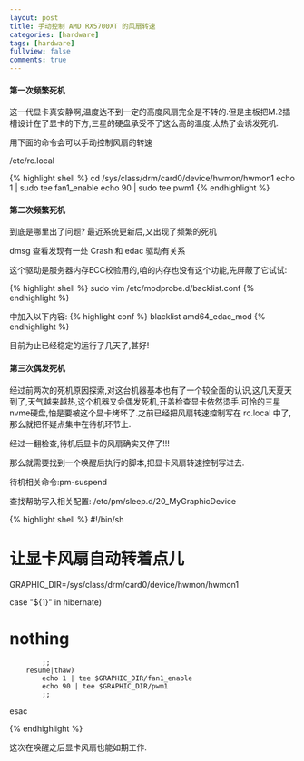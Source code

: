 ```yaml
---
layout: post
title: 手动控制 AMD RX5700XT 的风扇转速
categories: [hardware]
tags: [hardware]
fullview: false
comments: true
---
```


#### 第一次频繁死机

这一代显卡真安静啊,温度达不到一定的高度风扇完全是不转的.但是主板把M.2插槽设计在了显卡的下方,三星的硬盘承受不了这么高的温度.太热了会诱发死机.

用下面的命令会可以手动控制风扇的转速

/etc/rc.local

{% highlight shell %}
cd /sys/class/drm/card0/device/hwmon/hwmon1
echo 1 | sudo tee fan1_enable
echo 90 | sudo tee pwm1
{% endhighlight %}


#### 第二次频繁死机

到底是哪里出了问题? 最近系统更新后,又出现了频繁的死机

dmsg 查看发现有一处 Crash 和 edac 驱动有关系

这个驱动是服务器内存ECC校验用的,咱的内存也没有这个功能,先屏蔽了它试试:

{% highlight shell %}
sudo vim /etc/modprobe.d/backlist.conf
{% endhighlight %}

中加入以下内容:
{% highlight conf %}
blacklist amd64_edac_mod
{% endhighlight %}

目前为止已经稳定的运行了几天了,甚好!

#### 第三次偶发死机

经过前两次的死机原因探索,对这台机器基本也有了一个较全面的认识,这几天夏天到了,天气越来越热,这个机器又会偶发死机,开盖检查显卡依然烫手.可怜的三星nvme硬盘,怕是要被这个显卡烤坏了.之前已经把风扇转速控制写在 rc.local 中了,那么就把怀疑点集中在待机环节上.

经过一翻检查,待机后显卡的风扇确实又停了!!!

那么就需要找到一个唤醒后执行的脚本,把显卡风扇转速控制写进去.

待机相关命令:pm-suspend

查找帮助写入相关配置: /etc/pm/sleep.d/20_MyGraphicDevice

{% highlight shell %}
#!/bin/sh

# 让显卡风扇自动转着点儿
GRAPHIC_DIR=/sys/class/drm/card0/device/hwmon/hwmon1

case "${1}" in
        hibernate)
# nothing
            ;;
        resume|thaw)
            echo 1 | tee $GRAPHIC_DIR/fan1_enable
            echo 90 | tee $GRAPHIC_DIR/pwm1
            ;;
esac

{% endhighlight %}

这次在唤醒之后显卡风扇也能如期工作.

